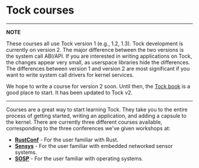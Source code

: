 Tock courses
==================

---
**NOTE**

These courses all use Tock version 1 (e.g., 1.2, 1.3). 
Tock development is currently on version 2. 
The major difference between the two versions is the
system call ABI/API. If you are interested in writing applications on Tock,
the changes appear very small, as userspace libraries hide the differences.
The differences between version 1 and version 2 are most significant if you
want to write system call drivers for kernel services.

We hope to write a course for version 2 soon. Until then, the 
[Tock book](https://book.tockos.org/) is a good place to start. It has 
been updated to Tock v2.

---


Courses are a great way to start learning Tock. They take you to the entire
process of getting started, writing an application, and adding a capsule to the
kernel. There are currently three different courses available, corresponding to
the three conferences we've given workshops at:

- **[RustConf](rustconf)** - For the user familiar with Rust.
- **[Sensys](2018-11-SenSys)** - For the user familiar with embedded networked sensor systems.
- **[SOSP](sosp)** - For the user familiar with operating systems.

